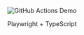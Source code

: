 ![GitHub Actions Demo](https://github.com/tzhang2018/Typie/actions/workflows/playwright.yml/badge.svg)

Playwright + TypeScript
